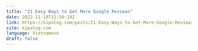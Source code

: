 ```yaml
---
title: "21 Easy Ways to Get More Google Reviews"
date: 2022-11-18T11:50:19Z
link: https://kipalog.com/posts/21-Easy-Ways-to-Get-More-Google-Reviews?utm_medium=RSS&utm_source=news.12bit.vn
site: kipalog.com
language: Vietnamese
draft: false
---
```

